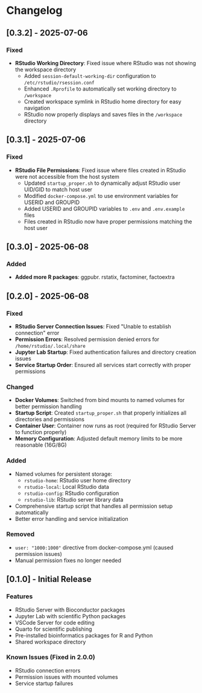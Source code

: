 # Changelog

## [0.3.2] - 2025-07-06

### Fixed
- **RStudio Working Directory**: Fixed issue where RStudio was not showing the workspace directory
  - Added `session-default-working-dir` configuration to `/etc/rstudio/rsession.conf`
  - Enhanced `.Rprofile` to automatically set working directory to `/workspace`
  - Created workspace symlink in RStudio home directory for easy navigation
  - RStudio now properly displays and saves files in the `/workspace` directory

## [0.3.1] - 2025-07-06

### Fixed
- **RStudio File Permissions**: Fixed issue where files created in RStudio were not accessible from the host system
  - Updated `startup_proper.sh` to dynamically adjust RStudio user UID/GID to match host user
  - Modified `docker-compose.yml` to use environment variables for USERID and GROUPID
  - Added USERID and GROUPID variables to `.env` and `.env.example` files
  - Files created in RStudio now have proper permissions matching the host user

## [0.3.0] - 2025-06-08

### Added
- **Added more R packages**: ggpubr. rstatix, factominer, factoextra

## [0.2.0] - 2025-06-08

### Fixed
- **RStudio Server Connection Issues**: Fixed "Unable to establish connection" error
- **Permission Errors**: Resolved permission denied errors for `/home/rstudio/.local/share`
- **Jupyter Lab Startup**: Fixed authentication failures and directory creation issues
- **Service Startup Order**: Ensured all services start correctly with proper permissions

### Changed
- **Docker Volumes**: Switched from bind mounts to named volumes for better permission handling
- **Startup Script**: Created `startup_proper.sh` that properly initializes all directories and permissions
- **Container User**: Container now runs as root (required for RStudio Server to function properly)
- **Memory Configuration**: Adjusted default memory limits to be more reasonable (16G/8G)

### Added
- Named volumes for persistent storage:
  - `rstudio-home`: RStudio user home directory
  - `rstudio-local`: Local RStudio data
  - `rstudio-config`: RStudio configuration
  - `rstudio-lib`: RStudio server library data
- Comprehensive startup script that handles all permission setup automatically
- Better error handling and service initialization

### Removed
- `user: "1000:1000"` directive from docker-compose.yml (caused permission issues)
- Manual permission fixes no longer needed

## [0.1.0] - Initial Release

### Features
- RStudio Server with Bioconductor packages
- Jupyter Lab with scientific Python packages
- VSCode Server for code editing
- Quarto for scientific publishing
- Pre-installed bioinformatics packages for R and Python
- Shared workspace directory

### Known Issues (Fixed in 2.0.0)
- RStudio connection errors
- Permission issues with mounted volumes
- Service startup failures

